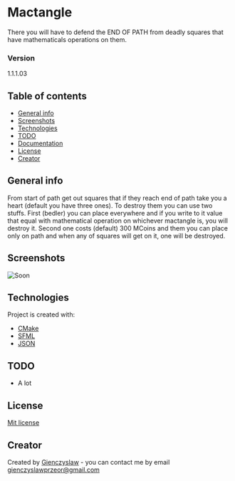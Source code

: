 # Mactangle
There you will have to defend the END OF PATH from deadly squares that have mathematicals operations on them.

### Version
1.1.1.03

## Table of contents
* [General info](#general-info)
* [Screenshots](#screenshots)
* [Technologies](#technologies)
* [TODO](#todo)
* [Documentation](#documentation)
* [License](#License)
* [Creator](#creator)

## General info
From start of path get out squares that if they reach end of path take you a heart (default you have three ones). To destroy them you can use two stuffs. First (bedler) you can place everywhere and if you write to it value that equal with mathematical operation on whichever mactangle is, you will destroy it. Second one costs (default) 300 MCoins and them you can place only on path and when any of squares will get on it, one will be destroyed.   

## Screenshots
![Soon]()

## Technologies
Project is created with:
* [CMake](https://cmake.org/)
* [SFML](https://www.sfml-dev.org/)
* [JSON](https://github.com/nlohmann/json/)
	
## TODO
* A lot 

## License
[Mit license](rc/readmes/LICENSE.md)

## Creator
Created by [Gienczyslaw](https://github.com/Gienczyslaw) - you can contact me by email gienczyslawprzeor@gmail.com
